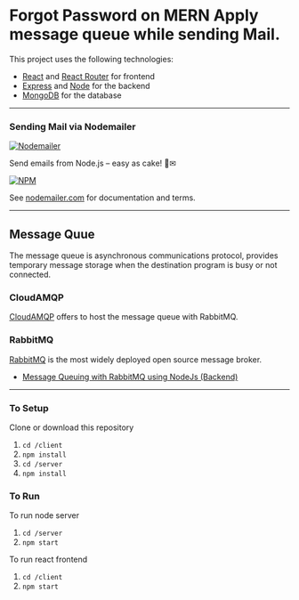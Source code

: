 # Forgot Password on MERN Apply message queue while sending Mail.

This project uses the following technologies:

- [React](https://reactjs.org) and [React Router](https://reacttraining.com/react-router/) for frontend
- [Express](http://expressjs.com/) and [Node](https://nodejs.org/en/) for the backend
- [MongoDB](https://www.mongodb.com/) for the database
-----

### Sending Mail via Nodemailer

[![Nodemailer](https://raw.githubusercontent.com/nodemailer/nodemailer/master/assets/nm_logo_200x136.png)](https://nodemailer.com/about/)

Send emails from Node.js – easy as cake! 🍰✉

[![NPM](https://nodei.co/npm/nodemailer.png?downloads=true&downloadRank=true&stars=true)](https://nodemailer.com/about/)

See [nodemailer.com](https://nodemailer.com/) for documentation and terms.

-----
## Message Quue

The message queue is asynchronous communications protocol, provides temporary message storage when the destination program is busy or not connected.

### CloudAMQP
[CloudAMQP](https://www.cloudamqp.com/docs/index.html) offers to host the message queue with RabbitMQ.

### RabbitMQ
[RabbitMQ](https://www.rabbitmq.com/documentation.html) is the most widely deployed open source message broker.

- [Message Queuing with RabbitMQ using NodeJs (Backend)](https://www.youtube.com/watch?v=Qbs53khPoQs)


------

### To Setup
Clone or download this repository

1. `cd /client`
2. `npm install`
3. `cd /server`
4. `npm install`

### To Run
To run node server
1. `cd /server`
2. `npm start`

To run react frontend
1. `cd /client`
2. `npm start`
